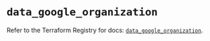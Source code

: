 # `data_google_organization`

Refer to the Terraform Registry for docs: [`data_google_organization`](https://registry.terraform.io/providers/hashicorp/google-beta/6.9.0/docs/data-sources/google_organization).
